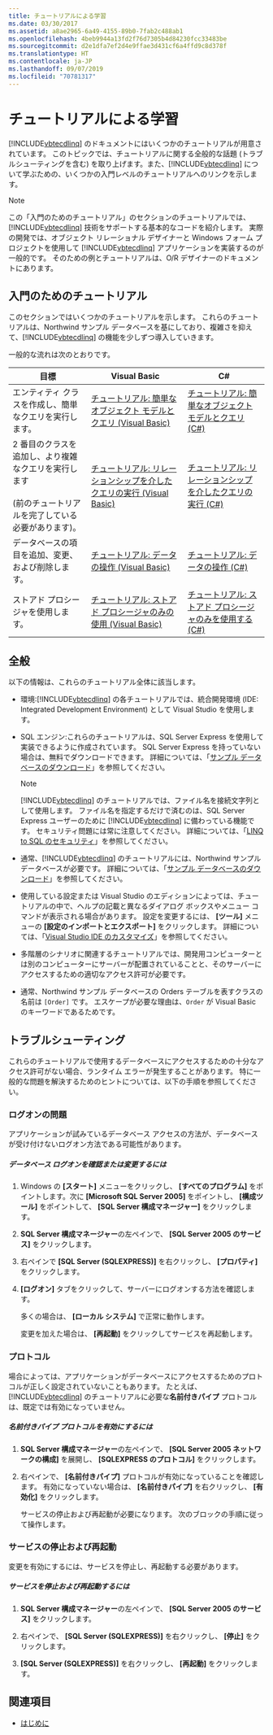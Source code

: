 ```yaml
---
title: チュートリアルによる学習
ms.date: 03/30/2017
ms.assetid: a8ae2965-6a49-4155-89b0-7fab2c488ab1
ms.openlocfilehash: 4beb9944a13fd2f76d7305b4d84230fcc33483be
ms.sourcegitcommit: d2e1dfa7ef2d4e9ffae3d431cf6a4ffd9c8d378f
ms.translationtype: HT
ms.contentlocale: ja-JP
ms.lasthandoff: 09/07/2019
ms.locfileid: "70781317"
---
```

# <a name="learning-by-walkthroughs"></a>チュートリアルによる学習
[!INCLUDE[vbtecdlinq](../../../../../../includes/vbtecdlinq-md.md)] のドキュメントにはいくつかのチュートリアルが用意されています。 このトピックでは、チュートリアルに関する全般的な話題 (トラブルシューティングを含む) を取り上げます。また、[!INCLUDE[vbtecdlinq](../../../../../../includes/vbtecdlinq-md.md)] について学ぶための、いくつかの入門レベルのチュートリアルへのリンクを示します。  
  
> [!NOTE]
> この「入門のためのチュートリアル」のセクションのチュートリアルでは、[!INCLUDE[vbtecdlinq](../../../../../../includes/vbtecdlinq-md.md)] 技術をサポートする基本的なコードを紹介します。 実際の開発では、オブジェクト リレーショナル デザイナーと Windows フォーム プロジェクトを使用して [!INCLUDE[vbtecdlinq](../../../../../../includes/vbtecdlinq-md.md)] アプリケーションを実装するのが一般的です。 そのための例とチュートリアルは、O/R デザイナーのドキュメントにあります。  
  
## <a name="getting-started-walkthroughs"></a>入門のためのチュートリアル  
 このセクションではいくつかのチュートリアルを示します。 これらのチュートリアルは、Northwind サンプル データベースを基にしており、複雑さを抑えて、[!INCLUDE[vbtecdlinq](../../../../../../includes/vbtecdlinq-md.md)] の機能を少しずつ導入していきます。  
  
 一般的な流れは次のとおりです。  
  
|目標|Visual Basic|C#|  
|---------------|------------------|---------|  
|エンティティ クラスを作成し、簡単なクエリを実行します。|[チュートリアル: 簡単なオブジェクト モデルとクエリ (Visual Basic)](walkthrough-simple-object-model-and-query-visual-basic.md)|[チュートリアル: 簡単なオブジェクト モデルとクエリ (C#)](walkthrough-simple-object-model-and-query-csharp.md)|  
|2 番目のクラスを追加し、より複雑なクエリを実行します <br /><br /> (前のチュートリアルを完了している必要があります)。|[チュートリアル: リレーションシップを介したクエリの実行 (Visual Basic)](walkthrough-querying-across-relationships-visual-basic.md)|[チュートリアル: リレーションシップを介したクエリの実行 (C#)](walkthrough-querying-across-relationships-csharp.md)|  
|データベースの項目を追加、変更、および削除します。|[チュートリアル: データの操作 (Visual Basic)](walkthrough-manipulating-data-visual-basic.md)|[チュートリアル: データの操作 (C#)](walkthrough-manipulating-data-csharp.md)|  
|ストアド プロシージャを使用します。|[チュートリアル: ストアド プロシージャのみの使用 (Visual Basic)](walkthrough-using-only-stored-procedures-visual-basic.md)|[チュートリアル: ストアド プロシージャのみを使用する (C#)](walkthrough-using-only-stored-procedures-csharp.md)|  
  
## <a name="general"></a>全般  
 以下の情報は、これらのチュートリアル全体に該当します。  
  
- 環境:[!INCLUDE[vbtecdlinq](../../../../../../includes/vbtecdlinq-md.md)] の各チュートリアルでは、統合開発環境 (IDE: Integrated Development Environment) として Visual Studio を使用します。  
  
- SQL エンジン:これらのチュートリアルは、SQL Server Express を使用して実装できるように作成されています。 SQL Server Express を持っていない場合は、無料でダウンロードできます。 詳細については、「[サンプル データベースのダウンロード](downloading-sample-databases.md)」を参照してください。  
  
    > [!NOTE]
    > [!INCLUDE[vbtecdlinq](../../../../../../includes/vbtecdlinq-md.md)] のチュートリアルでは、ファイル名を接続文字列として使用します。 ファイル名を指定するだけで済むのは、SQL Server Express ユーザーのために [!INCLUDE[vbtecdlinq](../../../../../../includes/vbtecdlinq-md.md)] に備わっている機能です。 セキュリティ問題には常に注意してください。 詳細については、「[LINQ to SQL のセキュリティ](security-in-linq-to-sql.md)」を参照してください。  
  
- 通常、[!INCLUDE[vbtecdlinq](../../../../../../includes/vbtecdlinq-md.md)] のチュートリアルには、Northwind サンプル データベースが必要です。 詳細については、「[サンプル データベースのダウンロード](downloading-sample-databases.md)」を参照してください。  
  
- 使用している設定または Visual Studio のエディションによっては、チュートリアルの中で、ヘルプの記載と異なるダイアログ ボックスやメニュー コマンドが表示される場合があります。 設定を変更するには、 **[ツール]** メニューの **[設定のインポートとエクスポート]** をクリックします。 詳細については、「[Visual Studio IDE のカスタマイズ](/visualstudio/ide/personalizing-the-visual-studio-ide)」を参照してください。  
  
- 多階層のシナリオに関連するチュートリアルでは、開発用コンピューターとは別のコンピューターにサーバーが配置されていることと、そのサーバーにアクセスするための適切なアクセス許可が必要です。  
  
- 通常、Northwind サンプル データベースの Orders テーブルを表すクラスの名前は `[Order]` です。 エスケープが必要な理由は、`Order` が Visual Basic のキーワードであるためです。  
  
## <a name="troubleshooting"></a>トラブルシューティング  
 これらのチュートリアルで使用するデータベースにアクセスするための十分なアクセス許可がない場合、ランタイム エラーが発生することがあります。 特に一般的な問題を解決するためのヒントについては、以下の手順を参照してください。  
  
### <a name="log-on-issues"></a>ログオンの問題  
 アプリケーションが試みているデータベース アクセスの方法が、データベースが受け付けないログオン方法である可能性があります。  
  
##### <a name="to-verify-or-change-the-database-log-on"></a>データベース ログオンを確認または変更するには  
  
1. Windows の **[スタート]** メニューをクリックし、 **[すべてのプログラム]** をポイントします。次に **[Microsoft SQL Server 2005]** をポイントし、 **[構成ツール]** をポイントして、 **[SQL Server 構成マネージャー]** をクリックします。  
  
2. **SQL Server 構成マネージャー**の左ペインで、 **[SQL Server 2005 のサービス]** をクリックします。  
  
3. 右ペインで **[SQL Server (SQLEXPRESS)]** を右クリックし、 **[プロパティ]** をクリックします。  
  
4. **[ログオン]** タブをクリックして、サーバーにログオンする方法を確認します。  
  
     多くの場合は、 **[ローカル システム]** で正常に動作します。  
  
     変更を加えた場合は、 **[再起動]** をクリックしてサービスを再起動します。  
  
### <a name="protocols"></a>プロトコル  
 場合によっては、アプリケーションがデータベースにアクセスするためのプロトコルが正しく設定されていないこともあります。 たとえば、[!INCLUDE[vbtecdlinq](../../../../../../includes/vbtecdlinq-md.md)] のチュートリアルに必要な**名前付きパイプ** プロトコルは、既定では有効になっていません。  
  
##### <a name="to-enable-the-named-pipes-protocol"></a>名前付きパイプ プロトコルを有効にするには  
  
1. **SQL Server 構成マネージャー**の左ペインで、 **[SQL Server 2005 ネットワークの構成]** を展開し、 **[SQLEXPRESS のプロトコル]** をクリックします。  
  
2. 右ペインで、 **[名前付きパイプ]** プロトコルが有効になっていることを確認します。 有効になっていない場合は、 **[名前付きパイプ]** を右クリックし、 **[有効化]** をクリックします。  
  
     サービスの停止および再起動が必要になります。 次のブロックの手順に従って操作します。  
  
### <a name="stopping-and-restarting-the-service"></a>サービスの停止および再起動  
 変更を有効にするには、サービスを停止し、再起動する必要があります。  
  
##### <a name="to-stop-and-restart-the-service"></a>サービスを停止および再起動するには  
  
1. **SQL Server 構成マネージャー**の左ペインで、 **[SQL Server 2005 のサービス]** をクリックします。  
  
2. 右ペインで、 **[SQL Server (SQLEXPRESS)]** を右クリックし、 **[停止]** をクリックします。  
  
3. **[SQL Server (SQLEXPRESS)]** を右クリックし、 **[再起動]** をクリックします。  
  
## <a name="see-also"></a>関連項目

- [はじめに](getting-started.md)
